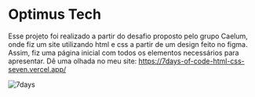 <h1>Optimus Tech</h1>

Esse projeto foi realizado a partir do desafio proposto pelo grupo Caelum, onde fiz um site utilizando html e css a partir de um design feito no figma. Assim,
fiz uma página inicial com todos os elementos necessários para apresentar. Dê uma olhada no meu site: https://7days-of-code-html-css-seven.vercel.app/

![7days](https://user-images.githubusercontent.com/51519605/232658366-abdc81a6-38e8-4dba-8c64-d1210121cc92.png)

